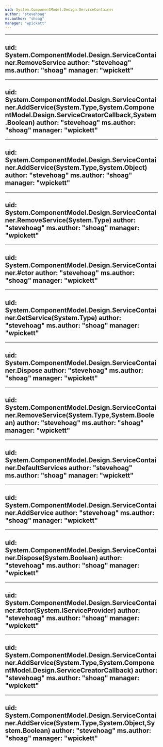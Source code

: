 ```yaml
---
uid: System.ComponentModel.Design.ServiceContainer
author: "stevehoag"
ms.author: "shoag"
manager: "wpickett"
---
```


---
uid: System.ComponentModel.Design.ServiceContainer.RemoveService
author: "stevehoag"
ms.author: "shoag"
manager: "wpickett"
---

---
uid: System.ComponentModel.Design.ServiceContainer.AddService(System.Type,System.ComponentModel.Design.ServiceCreatorCallback,System.Boolean)
author: "stevehoag"
ms.author: "shoag"
manager: "wpickett"
---

---
uid: System.ComponentModel.Design.ServiceContainer.AddService(System.Type,System.Object)
author: "stevehoag"
ms.author: "shoag"
manager: "wpickett"
---

---
uid: System.ComponentModel.Design.ServiceContainer.RemoveService(System.Type)
author: "stevehoag"
ms.author: "shoag"
manager: "wpickett"
---

---
uid: System.ComponentModel.Design.ServiceContainer.#ctor
author: "stevehoag"
ms.author: "shoag"
manager: "wpickett"
---

---
uid: System.ComponentModel.Design.ServiceContainer.GetService(System.Type)
author: "stevehoag"
ms.author: "shoag"
manager: "wpickett"
---

---
uid: System.ComponentModel.Design.ServiceContainer.Dispose
author: "stevehoag"
ms.author: "shoag"
manager: "wpickett"
---

---
uid: System.ComponentModel.Design.ServiceContainer.RemoveService(System.Type,System.Boolean)
author: "stevehoag"
ms.author: "shoag"
manager: "wpickett"
---

---
uid: System.ComponentModel.Design.ServiceContainer.DefaultServices
author: "stevehoag"
ms.author: "shoag"
manager: "wpickett"
---

---
uid: System.ComponentModel.Design.ServiceContainer.AddService
author: "stevehoag"
ms.author: "shoag"
manager: "wpickett"
---

---
uid: System.ComponentModel.Design.ServiceContainer.Dispose(System.Boolean)
author: "stevehoag"
ms.author: "shoag"
manager: "wpickett"
---

---
uid: System.ComponentModel.Design.ServiceContainer.#ctor(System.IServiceProvider)
author: "stevehoag"
ms.author: "shoag"
manager: "wpickett"
---

---
uid: System.ComponentModel.Design.ServiceContainer.AddService(System.Type,System.ComponentModel.Design.ServiceCreatorCallback)
author: "stevehoag"
ms.author: "shoag"
manager: "wpickett"
---

---
uid: System.ComponentModel.Design.ServiceContainer.AddService(System.Type,System.Object,System.Boolean)
author: "stevehoag"
ms.author: "shoag"
manager: "wpickett"
---
